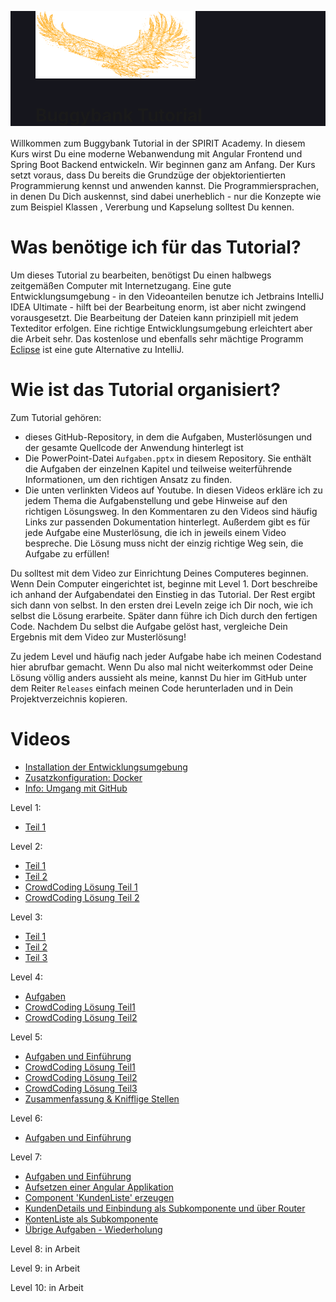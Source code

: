 <div style="background-color: #16161D; display: block">
    <figure>
        <img src="./eagle.svg" alt="BuggyBank" width="256">
        <figcaption><h1>Buggybank Tutorial</h1></figcaption>
    </figure>
</div>

Willkommen zum Buggybank Tutorial in der SPIRIT Academy. In diesem Kurs wirst Du eine moderne
 Webanwendung mit Angular Frontend und Spring Boot Backend entwickeln. Wir beginnen ganz am Anfang. Der Kurs setzt
  voraus, dass Du bereits die Grundzüge der objektorientierten Programmierung kennst und anwenden kannst. Die
   Programmiersprachen, in denen Du Dich auskennst, sind dabei unerheblich - nur die Konzepte wie zum Beispiel Klassen 
   , Vererbung und Kapselung solltest Du kennen.
   
   # Was benötige ich für das Tutorial?
   Um dieses Tutorial zu bearbeiten, benötigst Du einen halbwegs zeitgemäßen Computer mit Internetzugang. Eine gute
    Entwicklungsumgebung - in den Videoanteilen benutze ich Jetbrains IntelliJ IDEA Ultimate - hilft bei der
     Bearbeitung enorm, ist aber nicht zwingend vorausgesetzt. Die Bearbeitung der Dateien kann prinzipiell mit jedem
      Texteditor erfolgen. Eine richtige Entwicklungsumgebung erleichtert aber die Arbeit sehr. Das kostenlose und
       ebenfalls sehr mächtige Programm [Eclipse](https://www.eclipse.org/downloads/) ist eine gute Alternative zu
        IntelliJ.
        
 # Wie ist das Tutorial organisiert?
 
Zum Tutorial gehören:
* dieses GitHub-Repository, in dem die Aufgaben, Musterlösungen und der gesamte Quellcode der Anwendung hinterlegt
ist
* Die PowerPoint-Datei `Aufgaben.pptx` in diesem Repository. Sie enthält die Aufgaben der einzelnen Kapitel und
 teilweise weiterführende Informationen, um den richtigen Ansatz zu finden.
 * Die unten verlinkten Videos auf Youtube. In diesen Videos erkläre ich zu jedem Thema die Aufgabenstellung und gebe
  Hinweise auf den richtigen Lösungsweg. In den Kommentaren zu den Videos sind häufig Links zur passenden
   Dokumentation hinterlegt. Außerdem gibt es für jede Aufgabe eine Musterlösung, die ich in jeweils einem Video
    bespreche. Die Lösung muss nicht der einzig richtige Weg sein, die Aufgabe zu erfüllen!
    
Du solltest mit dem Video zur Einrichtung Deines Computeres beginnen. Wenn Dein Computer eingerichtet ist, beginne
 mit Level 1. Dort beschreibe ich anhand der Aufgabendatei den Einstieg in das Tutorial. Der Rest ergibt sich dann
  von selbst. In den ersten drei Leveln zeige ich Dir noch, wie ich selbst die Lösung erarbeite. Später dann führe
   ich Dich durch den fertigen Code.
  Nachdem Du selbst die Aufgabe gelöst hast, vergleiche Dein Ergebnis mit dem Video zur Musterlösung!
  
  Zu jedem Level und häufig nach jeder Aufgabe habe ich meinen Codestand hier abrufbar gemacht. Wenn Du also mal
   nicht weiterkommst oder Deine Lösung völlig anders aussieht als meine, kannst Du hier im GitHub unter dem Reiter
    `Releases` einfach meinen Code herunterladen und in Dein Projektverzeichnis kopieren. 
    
# Videos
- [Installation der Entwicklungsumgebung](https://www.youtube.com/watch?v=d1MkcNximsY)
- [Zusatzkonfiguration: Docker](https://www.youtube.com/watch?v=I5D4ulMqY38)
- [Info: Umgang mit GitHub](https://www.youtube.com/watch?v=jZ7dbVQQLSY)

Level 1: 
- [Teil 1](https://www.youtube.com/watch?v=bfsvT5TAC7U)

Level 2: 
- [Teil 1](https://www.youtube.com/watch?v=bMGB4FRJWUc)
- [Teil 2](https://www.youtube.com/watch?v=QQYMzH0jVf0)
- [CrowdCoding Lösung Teil 1](https://www.youtube.com/watch?v=ukAIn5JwvWw)
- [CrowdCoding Lösung Teil 2](https://www.youtube.com/watch?v=W88V3zKzq14)

Level 3: 
- [Teil 1](https://www.youtube.com/watch?v=RfXS5M08whU)
- [Teil 2](https://www.youtube.com/watch?v=oxge5S3feFk)
- [Teil 3](https://www.youtube.com/watch?v=Gm-U8uGuuKk)

Level 4:
- [Aufgaben](https://www.youtube.com/watch?v=xMjFIMq6uLI)
- [CrowdCoding Lösung Teil1](https://www.youtube.com/watch?v=FZJfIQTMLe8)
- [CrowdCoding Lösung Teil2](https://www.youtube.com/watch?v=krr1BHXxcdY)

Level 5: 
- [Aufgaben und Einführung](https://www.youtube.com/watch?v=WxK45fWtsik)
- [CrowdCoding Lösung Teil1](https://www.youtube.com/watch?v=prKLI8dwG2o)
- [CrowdCoding Lösung Teil2](https://www.youtube.com/watch?v=zvtnTiQ1oT4)
- [CrowdCoding Lösung Teil3](https://www.youtube.com/watch?v=txVsGr7jSYs)
- [Zusammenfassung & Knifflige Stellen](https://www.youtube.com/watch?v=VIxdnxicp_I)

Level 6: 
- [Aufgaben und Einführung](https://www.youtube.com/watch?v=DfByaNJAdkw)

Level 7: 
- [Aufgaben und Einführung](https://www.youtube.com/watch?v=p_lRyq0rtoE)
- [Aufsetzen einer Angular Applikation](https://www.youtube.com/watch?v=mnFMFI75qg8)
- [Component 'KundenListe' erzeugen](https://www.youtube.com/watch?v=IMWMwg6nG-4)
- [KundenDetails und Einbindung als Subkomponente und über Router](https://www.youtube.com/watch?v=EUV5CJdKvII)
- [KontenListe als Subkomponente](https://www.youtube.com/watch?v=YE2jFmOVypc)
- [Übrige Aufgaben - Wiederholung](https://www.youtube.com/watch?v=9fvruKJkrxs)

Level 8: in Arbeit

Level 9: in Arbeit

Level 10: in Arbeit
